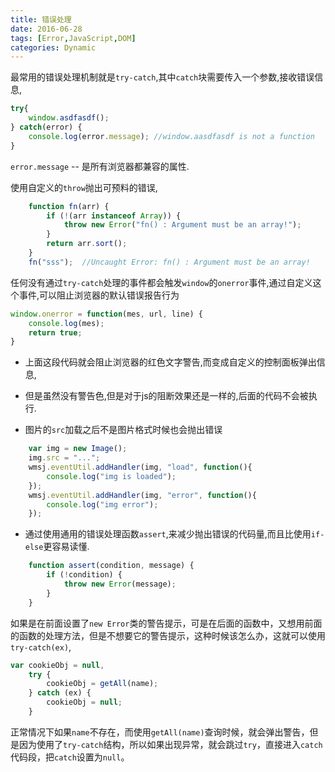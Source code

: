 ```yaml
---
title: 错误处理
date: 2016-06-28
tags: [Error,JavaScript,DOM]
categories: Dynamic
---
```


最常用的错误处理机制就是`try-catch`,其中`catch`块需要传入一个参数,接收错误信息,

```javascript
try{
    window.asdfasdf();
} catch(error) {
    console.log(error.message); //window.aasdfasdf is not a function
}
```

`error.message` -- 是所有浏览器都兼容的属性.

使用自定义的`throw`抛出可预料的错误,

```javascript
    function fn(arr) {
        if (!(arr instanceof Array)) {
            throw new Error("fn() : Argument must be an array!");
        }
        return arr.sort();
    }
    fn("sss");  //Uncaught Error: fn() : Argument must be an array!
```

任何没有通过`try-catch`处理的事件都会触发`window`的`onerror`事件,通过自定义这个事件,可以阻止浏览器的默认错误报告行为

```javascript
window.onerror = function(mes, url, line) {
    console.log(mes);
    return true;
}
```

- 上面这段代码就会阻止浏览器的红色文字警告,而变成自定义的控制面板弹出信息,
- 但是虽然没有警告色,但是对于js的阻断效果还是一样的,后面的代码不会被执行.

- 图片的`src`加载之后不是图片格式时候也会抛出错误

```javascript
    var img = new Image();
    img.src = "...";
    wmsj.eventUtil.addHandler(img, "load", function(){
        console.log("img is loaded");
    });
    wmsj.eventUtil.addHandler(img, "error", function(){
        console.log("img error");
    });
```

- 通过使用通用的错误处理函数`assert`,来减少抛出错误的代码量,而且比使用`if-else`更容易读懂.

```javascript
    function assert(condition, message) {
        if (!condition) {
            throw new Error(message);
        }
    }
```


如果是在前面设置了`new Error`类的警告提示，可是在后面的函数中，又想用前面的函数的处理方法，但是不想要它的警告提示，这种时候该怎么办，这就可以使用`try-catch(ex)`,

```javascript
var cookieObj = null,
    try {
        cookieObj = getAll(name);
    } catch (ex) {
        cookieObj = null;
    }
```

正常情况下如果`name`不存在，而使用`getAll(name)`查询时候，就会弹出警告，但是因为使用了`try-catch`结构，所以如果出现异常，就会跳过`try`，直接进入`catch`代码段，把`catch`设置为`null`。